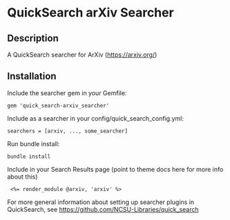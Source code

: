 # QuickSearch arXiv Searcher

## Description

A QuickSearch searcher for ArXiv (https://arxiv.org/)

## Installation

Include the searcher gem  in your Gemfile:

    gem 'quick_search-arxiv_searcher'

Include as a searcher in your config/quick_search_config.yml:

    searchers = [arxiv, ..., some_searcher]

Run bundle install:

    bundle install

Include in your Search Results page (point to theme docs here for more info about this)

     <%= render_module @arxiv, 'arxiv' %>

For more general information about setting up searcher plugins in QuickSearch, see https://github.com/NCSU-Libraries/quick_search
